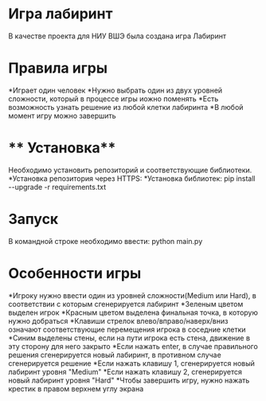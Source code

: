 # **Игра лабиринт**
В качестве проекта для НИУ ВШЭ была создана игра Лабиринт
# **Правила игры**
*Играет один человек
*Нужно выбрать один из двух уровней сложности, который в процессе игры иожно поменять
*Есть возможность узнать решение из любой клетки лабиринта
*В любой момент игру можно завершить
# ** Установка**
Необходимо установить репозиторий и соответствующие библиотеки.
*Установка репозитория через HTTPS: 
*Установка библиотек: pip install --upgrade -r requirements.txt
# **Запуск**
В командной строке необходимо ввести: python main.py
# **Особенности игры**
*Игроку нужно ввести один из уровней сложности(Medium или Hard), в соответствии с которым сгенерируется лабиринт
*Зеленым цветом выделен игрок
*Красным цветом выделена финальная точка, в которую нужно добраться
*Клавиши стрелок влево/вправо/наверх/вниз означают соответствующие перемещения игрока в соседние клетки
*Синим выделены стены, если на пути игрока есть стена, движение в эту сторону для него закрыто
*Если нажать enter, в случае правильного решения сгенерируется новый лабиринт, в противном случае сгенерируется решение
*Если нажать клавишу 1, сгенерируется новый лабиринт уровня "Medium"
*Если нажать клавишу 2, сгенерируется новый лабиринт уровня "Hard"
*Чтобы завершить игру, нужно нажать крестик в правом верхнем углу экрана

